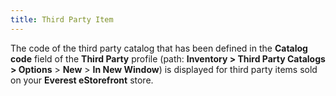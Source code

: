 ```yaml
---
title: Third Party Item
---
```



The code of the third party catalog that has been defined in the **Catalog code** field of the **Third 
 Party** profile (path: **Inventory 
 &gt; Third Party Catalogs &gt; Options** > **New**  > **In New Window**) is displayed  for third party items sold on your **Everest 
 eStorefront** store.
